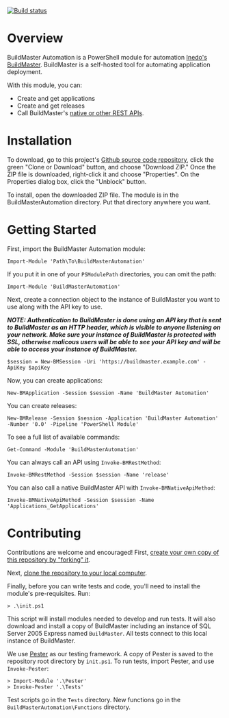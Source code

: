 [![Build status](https://ci.appveyor.com/api/projects/status/github/pshdo/buildmasterautomation?svg=true)](https://ci.appveyor.com/project/splatteredbits/buildmasterautomation)

# Overview

BuildMaster Automation is a PowerShell module for automation [Inedo's BuildMaster](https://inedo.com/buildmaster). BuildMaster is a self-hosted tool for automating application deployment.

With this module, you can:

 * Create and get applications
 * Create and get releases
 * Call BuildMaster's [native or other REST APIs](https://inedo.com/support/documentation/buildmaster/reference/api).

# Installation

To download, go to this project's [Github source code repository](https://github.com/pshdo/BuildMasterAutomation), click the green "Clone or Download" button, and choose "Download ZIP." Once the ZIP file is downloaded, right-click it and choose "Properties". On the Properties dialog box, click the "Unblock" button.

To install, open the downloaded ZIP file. The module is in the BuildMasterAutomation directory. Put that directory anywhere you want.

# Getting Started

First, import the BuildMaster Automation module:

    Import-Module 'Path\To\BuildMasterAutomation'

If you put it in one of your `PSModulePath` directories, you can omit the path:

    Import-Module 'BuildMasterAutomation'

Next, create a connection object to the instance of BuildMaster you want to use along with the API key to use.

***NOTE: Authentication to BuildMaster is done using an API key that is sent to BuildMaster as an HTTP header, which is visible to anyone listening on your network. Make sure your instance of BuildMaster is protected with SSL, otherwise malicous users will be able to see your API key and will be able to access your instance of BuildMaster.***

    $session = New-BMSession -Uri 'https://buildmaster.example.com' -ApiKey $apiKey

Now, you can create applications:

    New-BMApplication -Session $session -Name 'BuildMaster Automation'

You can create releases:

    New-BMRelease -Session $session -Application 'BuildMaster Automation' -Number '0.0' -Pipeline 'PowerShell Module'

To see a full list of available commands:

    Get-Command -Module 'BuildMasterAutomation'

You can always call an API using `Invoke-BMRestMethod`:

    Invoke-BMRestMethod -Session $session -Name 'release'

You can also call a native BuildMaster API with `Invoke-BMNativeApiMethod`:

    Invoke-BMNativeApiMethod -Session $session -Name 'Applications_GetApplications'


# Contributing

Contributions are welcome and encouraged! First, [create your own copy of this repository by "forking" it](https://help.github.com/articles/fork-a-repo/).

Next, [clone the repository to your local computer](https://help.github.com/articles/cloning-a-repository/).

Finally, before you can write tests and code, you'll need to install the module's pre-requisites. Run:

    > .\init.ps1

This script will install modules needed to develop and run tests. It will also download and install a copy of BuildMaster including an instance of SQL Server 2005 Express named `BuildMaster`. All tests connect to this local instance of BuildMaster.

We use [Pester](https://github.com/pester/Pester) as our testing framework. A copy of Pester is saved to the repository root directory by `init.ps1`. To run tests, import Pester, and use `Invoke-Pester`:

    > Import-Module '.\Pester'
    > Invoke-Pester '.\Tests'

Test scripts go in the `Tests` directory. New functions go in the `BuildMasterAutomation\Functions` directory.

